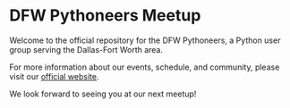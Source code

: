 # DFW Pythoneers Meetup

Welcome to the official repository for the DFW Pythoneers, a Python user group serving the Dallas-Fort Worth area.

For more information about our events, schedule, and community, please visit our [official website](https://jesseflip.github.io/DFWPythoneers/).

We look forward to seeing you at our next meetup!
